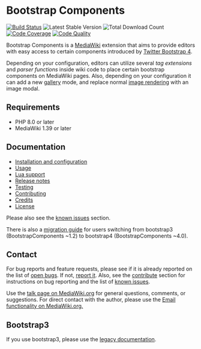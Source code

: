 # Bootstrap Components
[![Build Status](https://github.com/oetterer/BootstrapComponents/actions/workflows/ci.yml/badge.svg)](https://github.com/oetterer/BootstrapComponents/actions/workflows/ci.yml)
![Latest Stable Version](https://img.shields.io/packagist/v/mediawiki/bootstrap-components.svg)
![Total Download Count](https://img.shields.io/packagist/dt/mediawiki/bootstrap-components.svg)
[![Code Coverage](https://scrutinizer-ci.com/g/oetterer/BootstrapComponents/badges/coverage.png?b=master)](https://scrutinizer-ci.com/g/oetterer/BootstrapComponents/?branch=master)
[![Code Quality](https://scrutinizer-ci.com/g/oetterer/BootstrapComponents/badges/quality-score.png?b=master)](https://scrutinizer-ci.com/g/oetterer/BootstrapComponents/?branch=master)

Bootstrap Components is a [MediaWiki] extension that aims to provide
editors with easy access to certain components introduced by
[Twitter Bootstrap 4][Bootstrap].

Depending on your configuration, editors can utilize several
_tag extensions_ and _parser functions_ inside wiki code to place certain
bootstrap components on MediaWiki pages. Also, depending on your
configuration it can add a new [gallery][Gallery] mode, and replace normal
[image rendering][Image] with an image modal.

## Requirements
* PHP 8.0 or later
* MediaWiki 1.39 or later

## Documentation
- [Installation and configuration](docs/installation-configuration.md)
- [Usage](docs/components.md)
- [Lua support](docs/lua.md)
- [Release notes](docs/release-notes.md)
- [Testing](docs/testing.md)
- [Contributing](docs/contributing.md)
- [Credits](docs/credits.md)
- [License](docs/licensing.md)

Please also see the [known issues][known-issues] section.

There is also a [migration guide](docs/migration-guide.md) for users switching
from bootstrap3 (BootstrapComponents ~1.2) to bootstrap4 (BootstrapComponents ~4.0).

## Contact
For bug reports and feature requests, please see if it is already reported on
the list of [open bugs][open bugs]. If not, [report it][report bugs]. Also, see the
[contribute](docs/contributing.md) section for instructions on bug reporting and
the list of [known issues][known-issues].

Use the [talk page on MediaWiki.org][mw-talk] for general questions, comments,
or suggestions. For direct contact with the author, please use the
[Email functionality on MediaWiki.org.][mw-mail]

## Bootstrap3
If you use bootstrap3, please use the [legacy documentation](docs/bs3/README.md).

[MediaWiki]: https://www.mediawiki.org/
[Bootstrap]: http://getbootstrap.com/
[Gallery]: https://www.mediawiki.org/wiki/Help:Images#Rendering_a_gallery_of_images
[Image]: https://www.mediawiki.org/wiki/Help:Images#Rendering_a_single_image
[known-issues]: docs/known-issues.md
[open bugs]: https://github.com/oetterer/BootstrapComponents/issues
[report bugs]: https://github.com/oetterer/BootstrapComponents/issues/new
[mw-talk]: https://www.mediawiki.org/wiki/Extension_talk:BootstrapComponents
[mw-mail]: https://www.mediawiki.org/wiki/Special:EmailUser/oetterer
